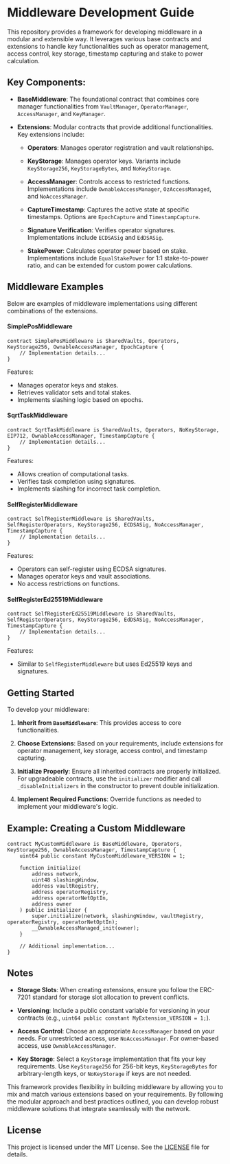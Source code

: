 # Middleware Development Guide

This repository provides a framework for developing middleware in a modular and extensible way. It leverages various base contracts and extensions to handle key functionalities such as operator management, access control, key storage, timestamp capturing and stake to power calculation.

## Key Components:

- **BaseMiddleware**: The foundational contract that combines core manager functionalities from `VaultManager`, `OperatorManager`, `AccessManager`, and `KeyManager`.

- **Extensions**: Modular contracts that provide additional functionalities. Key extensions include:

  - **Operators**: Manages operator registration and vault relationships.
  
  - **KeyStorage**: Manages operator keys. Variants include `KeyStorage256`, `KeyStorageBytes`, and `NoKeyStorage`.
  
  - **AccessManager**: Controls access to restricted functions. Implementations include `OwnableAccessManager`, `OzAccessManaged`, and `NoAccessManager`.
  
  - **CaptureTimestamp**: Captures the active state at specific timestamps. Options are `EpochCapture` and `TimestampCapture`.
  
  - **Signature Verification**: Verifies operator signatures. Implementations include `ECDSASig` and `EdDSASig`.

  - **StakePower**: Calculates operator power based on stake. Implementations include `EqualStakePower` for 1:1 stake-to-power ratio, and can be extended for custom power calculations.

## Middleware Examples

Below are examples of middleware implementations using different combinations of the extensions.

#### SimplePosMiddleware
```solidity
contract SimplePosMiddleware is SharedVaults, Operators, KeyStorage256, OwnableAccessManager, EpochCapture {
    // Implementation details...
}
```

Features:

- Manages operator keys and stakes.
- Retrieves validator sets and total stakes.
- Implements slashing logic based on epochs.

#### SqrtTaskMiddleware

```solidity
contract SqrtTaskMiddleware is SharedVaults, Operators, NoKeyStorage, EIP712, OwnableAccessManager, TimestampCapture {
    // Implementation details...
}
```

Features:

- Allows creation of computational tasks.
- Verifies task completion using signatures.
- Implements slashing for incorrect task completion.

#### SelfRegisterMiddleware

```solidity
contract SelfRegisterMiddleware is SharedVaults, SelfRegisterOperators, KeyStorage256, ECDSASig, NoAccessManager, TimestampCapture {
    // Implementation details...
}
```

Features:

- Operators can self-register using ECDSA signatures.
- Manages operator keys and vault associations.
- No access restrictions on functions.

#### SelfRegisterEd25519Middleware

```solidity
contract SelfRegisterEd25519Middleware is SharedVaults, SelfRegisterOperators, KeyStorage256, EdDSASig, NoAccessManager, TimestampCapture {
    // Implementation details...
}
```

Features:

- Similar to `SelfRegisterMiddleware` but uses Ed25519 keys and signatures.

## Getting Started

To develop your middleware:

1. **Inherit from `BaseMiddleware`**: This provides access to core functionalities.

2. **Choose Extensions**: Based on your requirements, include extensions for operator management, key storage, access control, and timestamp capturing.

3. **Initialize Properly**: Ensure all inherited contracts are properly initialized. For upgradeable contracts, use the `initializer` modifier and call `_disableInitializers` in the constructor to prevent double initialization.

4. **Implement Required Functions**: Override functions as needed to implement your middleware's logic.

## Example: Creating a Custom Middleware

```solidity
contract MyCustomMiddleware is BaseMiddleware, Operators, KeyStorage256, OwnableAccessManager, TimestampCapture {
    uint64 public constant MyCustomMiddleware_VERSION = 1;

    function initialize(
        address network,
        uint48 slashingWindow,
        address vaultRegistry,
        address operatorRegistry,
        address operatorNetOptIn,
        address owner
    ) public initializer {
        super.initialize(network, slashingWindow, vaultRegistry, operatorRegistry, operatorNetOptIn);
        __OwnableAccessManaged_init(owner);
    }

    // Additional implementation...
}
```

## Notes

- **Storage Slots**: When creating extensions, ensure you follow the ERC-7201 standard for storage slot allocation to prevent conflicts.

- **Versioning**: Include a public constant variable for versioning in your contracts (e.g., `uint64 public constant MyExtension_VERSION = 1;`).

- **Access Control**: Choose an appropriate `AccessManager` based on your needs. For unrestricted access, use `NoAccessManager`. For owner-based access, use `OwnableAccessManager`.

- **Key Storage**: Select a `KeyStorage` implementation that fits your key requirements. Use `KeyStorage256` for 256-bit keys, `KeyStorageBytes` for arbitrary-length keys, or `NoKeyStorage` if keys are not needed.

This framework provides flexibility in building middleware by allowing you to mix and match various extensions based on your requirements. By following the modular approach and best practices outlined, you can develop robust middleware solutions that integrate seamlessly with the network.

## License

This project is licensed under the MIT License. See the [LICENSE](LICENSE) file for details.
